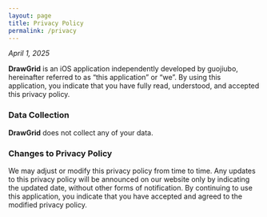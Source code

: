 ```yaml
---
layout: page
title: Privacy Policy
permalink: /privacy
---
```


*April 1, 2025*

**DrawGrid** is an iOS application independently developed by guojiubo, hereinafter referred to as “this application” or “we”. By using this application, you indicate that you have fully read, understood, and accepted this privacy policy.

### Data Collection

**DrawGrid** does not collect any of your data.

### Changes to Privacy Policy

We may adjust or modify this privacy policy from time to time. Any updates to this privacy policy will be announced on our website only by indicating the updated date, without other forms of notification. By continuing to use this application, you indicate that you have accepted and agreed to the modified privacy policy.
